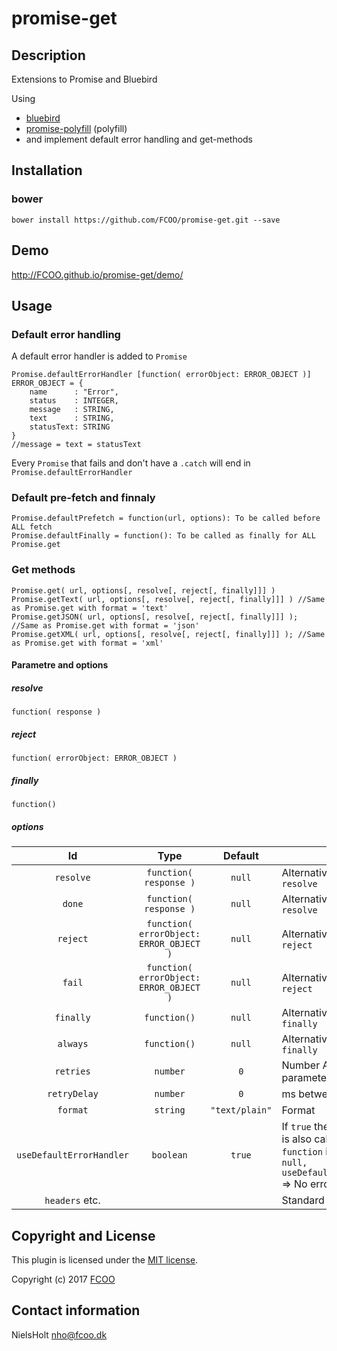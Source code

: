 # promise-get
>


## Description
Extensions to Promise and Bluebird

Using 

- [bluebird](http://bluebirdjs.com/docs/why-bluebird.html)
- [promise-polyfill](https://github.com/taylorhakes/promise-polyfill) (polyfill)
- and implement default error handling and get-methods

## Installation
### bower
`bower install https://github.com/FCOO/promise-get.git --save`

## Demo
http://FCOO.github.io/promise-get/demo/ 


## Usage

### Default error handling

A default error handler is added to `Promise`

	Promise.defaultErrorHandler [function( errorObject: ERROR_OBJECT )]
    ERROR_OBJECT = {
        name      : "Error",
        status    : INTEGER,
        message   : STRING, 
        text      : STRING,
        statusText: STRING
    }
    //message = text = statusText

Every `Promise` that fails and don't have a `.catch` will end in `Promise.defaultErrorHandler`

### Default pre-fetch and finnaly
        
    Promise.defaultPrefetch = function(url, options): To be called before ALL fetch
    Promise.defaultFinally = function(): To be called as finally for ALL Promise.get

### Get methods

	Promise.get( url, options[, resolve[, reject[, finally]]] ) 
	Promise.getText( url, options[, resolve[, reject[, finally]]] ) //Same as Promise.get with format = 'text'
    Promise.getJSON( url, options[, resolve[, reject[, finally]]] ); //Same as Promise.get with format = 'json'
    Promise.getXML( url, options[, resolve[, reject[, finally]]] ); //Same as Promise.get with format = 'xml'

#### Parametre and options

##### resolve
    function( response )

##### reject 
	function( errorObject: ERROR_OBJECT )

##### finally
	function() 

##### options
| Id | Type | Default | Description |
| :--: | :--: | :-----: | --- |
| `resolve` | `function( response )` | `null` | Alternative for parameter `resolve` |
| `done` | `function( response )` | `null` | Alternative for parameter `resolve` |
| `reject` | `function( errorObject: ERROR_OBJECT )` | `null` | Alternative for parameter `reject` |
| `fail` | `function( errorObject: ERROR_OBJECT )` | `null` | Alternative for parameter `reject` |
| `finally` | `function()` | `null` | Alternative for parameter `finally` |
| `always` | `function()` | `null` | Alternative for parameter `finally` |
| `retries` | `number` | `0`| Number Alternative for parameter `finally` |
| `retryDelay` | `number` | `0` | ms between retries |
| `format` | `string` | `"text/plain"` | Format |
| `useDefaultErrorHandler` | `boolean` | `true` | If `true` the default error handler is also called even if a `reject-function` is given. `{reject: null, useDefaultErrorHandler:false}` => No error cached |
| `headers` etc. | | | Standard options for fetch |

## Copyright and License
This plugin is licensed under the [MIT license](https://github.com/FCOO/promise-get/LICENSE).

Copyright (c) 2017 [FCOO](https://github.com/FCOO)

## Contact information

NielsHolt nho@fcoo.dk

